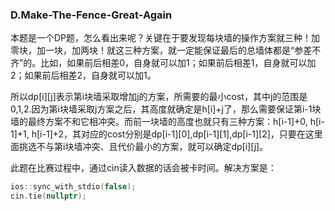 ### D.Make-The-Fence-Great-Again

本题是一个DP题，怎么看出来呢？关键在于要发现每块墙的操作方案就三种！加零块，加一块，加两块！就这三种方案，就一定能保证最后的总墙体都是“参差不齐”的。比如，如果前后相差0，自身就可以加1；如果前后相差1，自身就可以加2；如果前后相差2，自身就可以加1。

所以dp[i][j]表示第i块墙采取增加j的方案，所需要的最小cost，其中j的范围是0,1,2.因为第i块墙采取j方案之后，其高度就确定是h[i]+j了，那么需要保证第i-1块墙的最终方案不和它相冲突。而前一块墙的高度也就只有三种方案：h[i-1]+0, h[i-1]+1, h[i-1]+2，其对应的cost分别是dp[i-1][0],dp[i-1][1],dp[i-1][2]，只要在这里面挑选不与第i块墙冲突、且代价最小的方案，就可以确定dp[i][j]。

此题在比赛过程中，通过cin读入数据的话会被卡时间。解决方案是：
```cpp
ios::sync_with_stdio(false);
cin.tie(nullptr);
```
